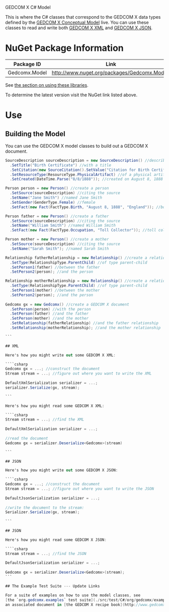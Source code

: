 ﻿GEDCOM X C# Model

This is where the C# classes that correspond to the GEDCOM X data types defined by the
[GEDCOM X Conceptual Model](https://github.com/FamilySearch/gedcomx/blob/master/specifications/conceptual-model-specification.md) live.
You can use these classes to read and write both [GEDCOM X XML](https://github.com/FamilySearch/gedcomx/blob/master/specifications/xml-format-specification.md)
and [GEDCOM X JSON](https://github.com/FamilySearch/gedcomx/blob/master/specifications/json-format-specification.md).

# NuGet Package Information


| Package ID | Link |
|------------|------|
| Gedcomx.Model | http://www.nuget.org/packages/Gedcomx.Model/ |

See [the section on using these libraries](../README.md#Use).

To determine the latest version visit the NuGet link listed above.

# Use

## Building the Model

You can use the GEDCOM X model classes to build out a GEDCOM X document.

````csharp
SourceDescription sourceDescription = new SourceDescription() //describe a source
  .SetTitle("Birth Certificate") //with a title
  .SetCitation(new SourceCitation().SetValue("Citation for Birth Certificate")) //and a citation
  .SetResourceType(ResourceType.PhysicalArtifact) //of a physical artifact
  .SetCreated(DateTime.Parse("8/8/1888")); //created on August 8, 1888

Person person = new Person() //create a person
  .SetSource(sourceDescription) //citing the source
  .SetName("Jane Smith") //named Jane Smith
  .SetGender(GenderType.Female) //female
  .SetFact(new Fact(FactType.Birth, "August 8, 1888", "England")); //born 8/8/1888 in England

Person father = new Person() //create a father
  .SetSource(sourceDescription) //citing the source
  .SetName("William Smith") //named William Smith
  .SetFact(new Fact(FactType.Occupation, "Toll Collector")); //toll collector

Person mother = new Person() //create a mother
  .SetSource(sourceDescription) //citing the source
  .SetName("Sarah Smith"); //named Sarah Smith

Relationship fatherRelationship = new Relationship() //create a relationship
  .SetType(RelationshipType.ParentChild) //of type parent-child
  .SetPerson1(father) //between the father
  .SetPerson2(person); //and the person

Relationship motherRelationship = new Relationship() //create a relationship
  .SetType(RelationshipType.ParentChild) //of type parent-child
  .SetPerson1(mother) //between the mother
  .SetPerson2(person); //and the person
  
Gedcomx gx = new Gedcomx() //create a GEDCOM X document
  .SetPerson(person) //with the person
  .SetPerson(father) //and the father
  .SetPerson(mother) //and the mother
  .SetRelationship(fatherRelationship) //and the father relationship
  .SetRelationship(motherRelationship); //and the mother relationship

```

## XML

Here's how you might write out some GEDCOM X XML:

````csharp
Gedcomx gx = ...; //construct the document
Stream stream = ...; //figure out where you want to write the XML
 
DefaultXmlSerialization serializer = ...;
serializer.Serialize(gx, stream);

```

Here's how you might read some GEDCOM X XML:

````csharp
Stream stream = ...; //find the XML
 
DefaultXmlSerialization serializer = ...;
 
//read the document
Gedcomx gx = serializer.Deserialize<Gedcomx>(stream)

```

## JSON

Here's how you might write out some GEDCOM X JSON:

````csharp
Gedcomx gx = ...; //construct the document
Stream stream = ...; //figure out where you want to write the JSON
 
DefaultJsonSerialization serializer = ...;
 
//write the document to the stream:
Serializer.Serialize(gx, stream);
 
```

## JSON

Here's how you might read some GEDCOM X JSON:

````csharp
Stream stream = ...; //find the JSON
 
DefaultJsonSerialization serializer = ...;
 
Gedcomx gx = serializer.Deserialize<Gedcomx>(stream);
```

## The Example Test Suite --- Update Links

For a suite of examples on how to use the model classes, see 
[the `org.gedcomx.examples` test suite](./src/test/C#/org/gedcomx/examples/). Many of the tests have
an associated document in [the GEDCOM X recipe book](http://www.gedcomx.org/Recipe-Book.html).`